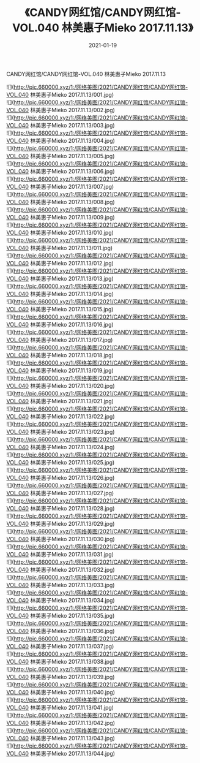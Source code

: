 ﻿---
layout: post
title:  《CANDY网红馆/CANDY网红馆-VOL.040 林美惠子Mieko 2017.11.13》
date:   2021-01-19
img: http://pic.660000.xyz/1:/网络美图/2021/CANDY网红馆/CANDY网红馆-VOL.040 林美惠子Mieko 2017.11.13/000.jpg
categories: [美女, 清纯, 唯美]
---

CANDY网红馆/CANDY网红馆-VOL.040 林美惠子Mieko 2017.11.13

 ![](http://pic.660000.xyz/1:/网络美图/2021/CANDY网红馆/CANDY网红馆-VOL.040 林美惠子Mieko 2017.11.13/001.jpg) <br>![](http://pic.660000.xyz/1:/网络美图/2021/CANDY网红馆/CANDY网红馆-VOL.040 林美惠子Mieko 2017.11.13/002.jpg) <br>![](http://pic.660000.xyz/1:/网络美图/2021/CANDY网红馆/CANDY网红馆-VOL.040 林美惠子Mieko 2017.11.13/003.jpg) <br>![](http://pic.660000.xyz/1:/网络美图/2021/CANDY网红馆/CANDY网红馆-VOL.040 林美惠子Mieko 2017.11.13/004.jpg) <br>![](http://pic.660000.xyz/1:/网络美图/2021/CANDY网红馆/CANDY网红馆-VOL.040 林美惠子Mieko 2017.11.13/005.jpg) <br>![](http://pic.660000.xyz/1:/网络美图/2021/CANDY网红馆/CANDY网红馆-VOL.040 林美惠子Mieko 2017.11.13/006.jpg) <br>![](http://pic.660000.xyz/1:/网络美图/2021/CANDY网红馆/CANDY网红馆-VOL.040 林美惠子Mieko 2017.11.13/007.jpg) <br>![](http://pic.660000.xyz/1:/网络美图/2021/CANDY网红馆/CANDY网红馆-VOL.040 林美惠子Mieko 2017.11.13/008.jpg) <br>![](http://pic.660000.xyz/1:/网络美图/2021/CANDY网红馆/CANDY网红馆-VOL.040 林美惠子Mieko 2017.11.13/009.jpg) <br>![](http://pic.660000.xyz/1:/网络美图/2021/CANDY网红馆/CANDY网红馆-VOL.040 林美惠子Mieko 2017.11.13/010.jpg) <br>![](http://pic.660000.xyz/1:/网络美图/2021/CANDY网红馆/CANDY网红馆-VOL.040 林美惠子Mieko 2017.11.13/011.jpg) <br>![](http://pic.660000.xyz/1:/网络美图/2021/CANDY网红馆/CANDY网红馆-VOL.040 林美惠子Mieko 2017.11.13/012.jpg) <br>![](http://pic.660000.xyz/1:/网络美图/2021/CANDY网红馆/CANDY网红馆-VOL.040 林美惠子Mieko 2017.11.13/013.jpg) <br>![](http://pic.660000.xyz/1:/网络美图/2021/CANDY网红馆/CANDY网红馆-VOL.040 林美惠子Mieko 2017.11.13/014.jpg) <br>![](http://pic.660000.xyz/1:/网络美图/2021/CANDY网红馆/CANDY网红馆-VOL.040 林美惠子Mieko 2017.11.13/015.jpg) <br>![](http://pic.660000.xyz/1:/网络美图/2021/CANDY网红馆/CANDY网红馆-VOL.040 林美惠子Mieko 2017.11.13/016.jpg) <br>![](http://pic.660000.xyz/1:/网络美图/2021/CANDY网红馆/CANDY网红馆-VOL.040 林美惠子Mieko 2017.11.13/017.jpg) <br>![](http://pic.660000.xyz/1:/网络美图/2021/CANDY网红馆/CANDY网红馆-VOL.040 林美惠子Mieko 2017.11.13/018.jpg) <br>![](http://pic.660000.xyz/1:/网络美图/2021/CANDY网红馆/CANDY网红馆-VOL.040 林美惠子Mieko 2017.11.13/019.jpg) <br>![](http://pic.660000.xyz/1:/网络美图/2021/CANDY网红馆/CANDY网红馆-VOL.040 林美惠子Mieko 2017.11.13/020.jpg) <br>![](http://pic.660000.xyz/1:/网络美图/2021/CANDY网红馆/CANDY网红馆-VOL.040 林美惠子Mieko 2017.11.13/021.jpg) <br>![](http://pic.660000.xyz/1:/网络美图/2021/CANDY网红馆/CANDY网红馆-VOL.040 林美惠子Mieko 2017.11.13/022.jpg) <br>![](http://pic.660000.xyz/1:/网络美图/2021/CANDY网红馆/CANDY网红馆-VOL.040 林美惠子Mieko 2017.11.13/023.jpg) <br>![](http://pic.660000.xyz/1:/网络美图/2021/CANDY网红馆/CANDY网红馆-VOL.040 林美惠子Mieko 2017.11.13/024.jpg) <br>![](http://pic.660000.xyz/1:/网络美图/2021/CANDY网红馆/CANDY网红馆-VOL.040 林美惠子Mieko 2017.11.13/025.jpg) <br>![](http://pic.660000.xyz/1:/网络美图/2021/CANDY网红馆/CANDY网红馆-VOL.040 林美惠子Mieko 2017.11.13/026.jpg) <br>![](http://pic.660000.xyz/1:/网络美图/2021/CANDY网红馆/CANDY网红馆-VOL.040 林美惠子Mieko 2017.11.13/027.jpg) <br>![](http://pic.660000.xyz/1:/网络美图/2021/CANDY网红馆/CANDY网红馆-VOL.040 林美惠子Mieko 2017.11.13/028.jpg) <br>![](http://pic.660000.xyz/1:/网络美图/2021/CANDY网红馆/CANDY网红馆-VOL.040 林美惠子Mieko 2017.11.13/029.jpg) <br>![](http://pic.660000.xyz/1:/网络美图/2021/CANDY网红馆/CANDY网红馆-VOL.040 林美惠子Mieko 2017.11.13/030.jpg) <br>![](http://pic.660000.xyz/1:/网络美图/2021/CANDY网红馆/CANDY网红馆-VOL.040 林美惠子Mieko 2017.11.13/031.jpg) <br>![](http://pic.660000.xyz/1:/网络美图/2021/CANDY网红馆/CANDY网红馆-VOL.040 林美惠子Mieko 2017.11.13/032.jpg) <br>![](http://pic.660000.xyz/1:/网络美图/2021/CANDY网红馆/CANDY网红馆-VOL.040 林美惠子Mieko 2017.11.13/033.jpg) <br>![](http://pic.660000.xyz/1:/网络美图/2021/CANDY网红馆/CANDY网红馆-VOL.040 林美惠子Mieko 2017.11.13/034.jpg) <br>![](http://pic.660000.xyz/1:/网络美图/2021/CANDY网红馆/CANDY网红馆-VOL.040 林美惠子Mieko 2017.11.13/035.jpg) <br>![](http://pic.660000.xyz/1:/网络美图/2021/CANDY网红馆/CANDY网红馆-VOL.040 林美惠子Mieko 2017.11.13/036.jpg) <br>![](http://pic.660000.xyz/1:/网络美图/2021/CANDY网红馆/CANDY网红馆-VOL.040 林美惠子Mieko 2017.11.13/037.jpg) <br>![](http://pic.660000.xyz/1:/网络美图/2021/CANDY网红馆/CANDY网红馆-VOL.040 林美惠子Mieko 2017.11.13/038.jpg) <br>![](http://pic.660000.xyz/1:/网络美图/2021/CANDY网红馆/CANDY网红馆-VOL.040 林美惠子Mieko 2017.11.13/039.jpg) <br>![](http://pic.660000.xyz/1:/网络美图/2021/CANDY网红馆/CANDY网红馆-VOL.040 林美惠子Mieko 2017.11.13/040.jpg) <br>![](http://pic.660000.xyz/1:/网络美图/2021/CANDY网红馆/CANDY网红馆-VOL.040 林美惠子Mieko 2017.11.13/041.jpg) <br>![](http://pic.660000.xyz/1:/网络美图/2021/CANDY网红馆/CANDY网红馆-VOL.040 林美惠子Mieko 2017.11.13/042.jpg) <br>![](http://pic.660000.xyz/1:/网络美图/2021/CANDY网红馆/CANDY网红馆-VOL.040 林美惠子Mieko 2017.11.13/043.jpg) <br>![](http://pic.660000.xyz/1:/网络美图/2021/CANDY网红馆/CANDY网红馆-VOL.040 林美惠子Mieko 2017.11.13/044.jpg) <br>